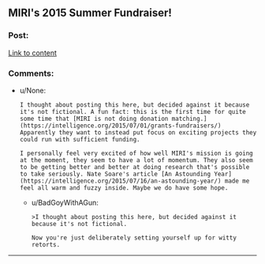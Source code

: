 ## MIRI's 2015 Summer Fundraiser!

### Post:

[Link to content](http://lesswrong.com/lw/mi7/miris_2015_summer_fundraiser/)

### Comments:

- u/None:
  ```
  I thought about posting this here, but decided against it because it's not fictional. A fun fact: this is the first time for quite some time that [MIRI is not doing donation matching.](https://intelligence.org/2015/07/01/grants-fundraisers/) Apparently they want to instead put focus on exciting projects they could run with sufficient funding.

  I personally feel very excited of how well MIRI's mission is going at the moment, they seem to have a lot of momentum. They also seem to be getting better and better at doing research that's possible to take seriously. Nate Soare's article [An Astounding Year](https://intelligence.org/2015/07/16/an-astounding-year/) made me feel all warm and fuzzy inside. Maybe we do have some hope.
  ```

  - u/BadGoyWithAGun:
    ```
    >I thought about posting this here, but decided against it because it's not fictional.

    Now you're just deliberately setting yourself up for witty retorts.
    ```

---

